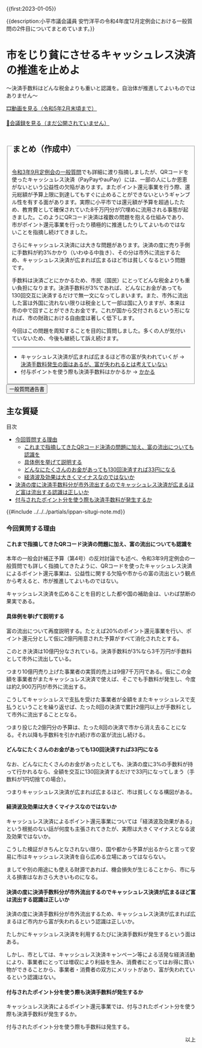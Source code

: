 {{first:2023-01-05}}

{{description:小平市議会議員 安竹洋平の令和4年度12月定例会における一般質問の2件目についてまとめています。}}

# 市をじり貧にさせるキャッシュレス決済の推進を止めよ

～決済手数料はどんな税金よりも重いと認識を。自治体が推進してよいものではありません～

<p id="play-chukei"><a href="https://smart.discussvision.net/smart/tenant/kodaira/WebView/rd/speech.html?council_id=30&schedule_id=4&playlist_id=6&speaker_id=37&target_year=2022">🎞️動画を見る（令和5年2月末頃まで）</a></p>
<p id="read-kaigiroku"><a href="">📄会議録を見る（まだ公開されていません）</a></p>

<fieldset class="pnt">
<legend><h2> まとめ（作成中） </h2></legend>

[令和3年9月定例会の一般質問](../../r3/9-gatu/1-cashless-point-gamble.html)でも詳細に渡り指摘しましたが、QRコードを使ったキャッシュレス決済（PayPayやauPay）には、一部の人にしか恩恵がないという公益性の欠陥があります。またポイント還元事業を行う際、還元総額が予算上限に到達してもすぐに止めることができないというギャンブル性を有する面があります。実際に小平市では還元額が予算を超過したため、教育費として確保されていた8千万円分が穴埋めに流用される事態が起きました。このようにQRコード決済は複数の問題を抱える仕組みであり、市がポイント還元事業を行ったり積極的に推進したりしてよいものではないことを指摘し続けてきました。

さらにキャッシュレス決済には大きな問題があります。決済の度に売り手側に手数料が約3%かかり（いわゆる中抜き）、その分は市外に流出するため、キャッシュレス決済が広まれば広まるほど市は貧しくなるという問題です。

手数料は決済ごとにかかるため、市民（国民）にとってどんな税金よりも重い負担になります。決済手数料が3%であれば、どんなにお金があっても130回交互に決済するだけで無一文になってしまいます。また、市外に流出した富は外国に流れない限りは税金として一部は国に入りますが、本来は市の中で回すことができたお金です。これが国から交付されるという形になれば、市の財政における自由度は著しく低下します。

今回はこの問題を周知することを目的に質問しました。多くの人が気付いていないため、今後も継続して訴え続けます。

---

- キャッシュレス決済が広まれば広まるほど市の富が失われていくが → [決済手数料発生の面はあるが、富が失われるとは考えていない](#決済の度に決済手数料分が市外流出するのでキャッシュレス決済が広まるほど富は流出する認識は正しいか)
- 付与ポイントを使う際も決済手数料はかかるか → [かかる](#付与されたポイント分を使う際も決済手数料が発生するか)

</fieldset>


<script src="https://documentcloud.adobe.com/view-sdk/main.js" defer></script>
<script type="text/javascript">
const showPDF = (url) => {
    const adobeDCView = new AdobeDC.View({clientId: "897dee58a3dd4a01b1de491cc8e563c3", locale: "ja-JP"});
    const fileName = (url.match(/^(?:[^:\/?#]+:)?(?:\/\/[^\/?#]*)?(?:([^?#]*\/)([^\/?#]*))?(\?[^#]*)?(?:#.*)?$/) ?? [])[2];
    adobeDCView.previewFile({
        content:   {location: {url: url}},
        metaData: {fileName: fileName}
    }, {embedMode: "LIGHT_BOX"});
}
</script>

<button onclick='showPDF("./20221202-ippan-situmon-yasutake-2.pdf")' class="pdf-view-button">
<i class="fa fa-file-pdf-o" aria-hidden="true"></i> 一般質問通告書
</button>


## 主な質疑

<div class="ippan-situgi">

<div class="toc">

目次

- [今回質問する理由](#今回質問する理由)
    - [これまで指摘してきたQRコード決済の問題に加え、富の流出についても認識を](#これまで指摘してきたQRコード決済の問題に加え、富の流出についても認識を)
    - [具体例を挙げて説明する](#具体例を挙げて説明する)
    - [どんなにたくさんのお金があっても130回決済すれば33円になる](#どんなにたくさんのお金があっても130回決済すれば33円になる)
    - [経済波及効果は大きくマイナスなのではないか](#経済波及効果は大きくマイナスなのではないか)
- [決済の度に決済手数料分が市外流出するのでキャッシュレス決済が広まるほど富は流出する認識は正しいか](#決済の度に決済手数料分が市外流出するのでキャッシュレス決済が広まるほど富は流出する認識は正しいか)
- [付与されたポイント分を使う際も決済手数料が発生するか](#付与されたポイント分を使う際も決済手数料が発生するか)

</div>

{{#include ../../../partials/ippan-situgi-note.md}}

### 今回質問する理由

<div class="group no-q-mark" style="--group-title:'今回質問する理由';">

#### これまで指摘してきたQRコード決済の問題に加え、富の流出についても認識を

<div class="bln bleft" data-speaker="安竹（初）">

本年の一般会計補正予算（第4号）の反対討論でも述べ、令和3年9月定例会の一般質問でも詳しく指摘してきたように、QRコードを使ったキャッシュレス決済によるポイント還元事業は、公益性に関する欠陥や市からの富の流出という観点から考えると、市が推進してよいものではない。

</div>

<div class="bln bleft" data-speaker="安竹（初）">

キャッシュレス決済を広めることを目的とした都や国の補助金は、いわば禁断の果実である。

</div>

#### 具体例を挙げて説明する

<div class="bln bleft" data-speaker="安竹（初）">

富の流出について再度説明する。たとえば20%のポイント還元事業を行い、ポイント還元分として仮に2億円用意された予算がすべて消化されたとする。

</div>

<div class="bln bleft" data-speaker="安竹（初）">

このとき決済は10億円分なされている。決済手数料が3%なら3千万円が手数料として市外に流出している。

</div>

<div class="bln bleft" data-speaker="安竹（初）">

つまり10億円売り上げた事業者の実質的売上は9億7千万円である。仮にこの全額を事業者がまたキャッシュレス決済で使えば、そこでも手数料が発生し、今度は約2,900万円が市外に流出する。

</div>

<div class="bln bleft" data-speaker="安竹（初）">

こうしてキャッシュレスで支払を受けた事業者が全額をまたキャッシュレスで支払うということを繰り返せば、たった8回の決済で累計2億円以上が手数料として市外に流出することとなる。

</div>

<div class="bln bleft" data-speaker="安竹（初）">

つまり投じた2億円分の予算は、たった8回の決済で市から消え去ることになる。それ以降も手数料を引かれ続け市の富が流出し続ける。

</div>

#### どんなにたくさんのお金があっても130回決済すれば33円になる

<div class="bln bleft" data-speaker="安竹（初）">

なお、どんなにたくさんのお金があったとしても、決済の度に3%の手数料が持って行かれるなら、全額を交互に130回決済するだけで33円になってしまう（手数料が1円切捨ての場合）。

</div>

<div class="bln bleft" data-speaker="安竹（初）">

つまりキャッシュレス決済が広まれば広まるほど、市は貧しくなる構図がある。

</div>

#### 経済波及効果は大きくマイナスなのではないか

<div class="bln bleft" data-speaker="安竹（初）">

キャッシュレス決済によるポイント還元事業については「経済波及効果がある」という根拠のない話が何度も主張されてきたが、実際は大きくマイナスとなる波及効果ではないか。

</div>

<div class="bln bleft" data-speaker="安竹（初）">

こうした検証がきちんとなされない限り、国や都から予算が出るからと言って安易に市はキャッシュレス決済を自ら広める立場にあってはならない。

</div>

<div class="bln bleft" data-speaker="安竹（初）">

ましてや別の用途にも使える財源であれば、機会損失が生じることから、市に与える損害はなおさら大きいものになる。

</div>

</div>

#### 決済の度に決済手数料分が市外流出するのでキャッシュレス決済が広まるほど富は流出する認識は正しいか

<div class="bln bleft" data-speaker="安竹（初）">

決済の度に決済手数料分が市外流出するため、キャッシュレス決済が広まれば広まるほど市内から富が失われるという認識は正しいか。

</div>

<div class="bln bright" data-speaker="市長（小林洋子）（初）">

たしかにキャッシュレス決済を利用するたびに決済手数料が発生するという面はある。

</div>

<div class="bln bright" data-speaker="市長（小林洋子）（初）">

しかし、市としては、キャッシュレス決済キャンペーン等による活発な経済活動により、事業者にとっては増収により利益を生み、消費者にとってはお得に買い物ができることから、事業者・消費者の双方にメリットがあり、富が失われているという認識はない。

</div>

#### 付与されたポイント分を使う際も決済手数料が発生するか

<div class="bln bleft" data-speaker="安竹（初）">

キャッシュレス決済によるポイント還元事業では、付与されたポイント分を使う際も決済手数料が発生するか。

</div>

<div class="bln bright" data-speaker="市長（小林洋子）（初）">

付与されたポイント分を使う際も手数料は発生する。

</div>

</div>

<p style="text-align:right">以上</p>
